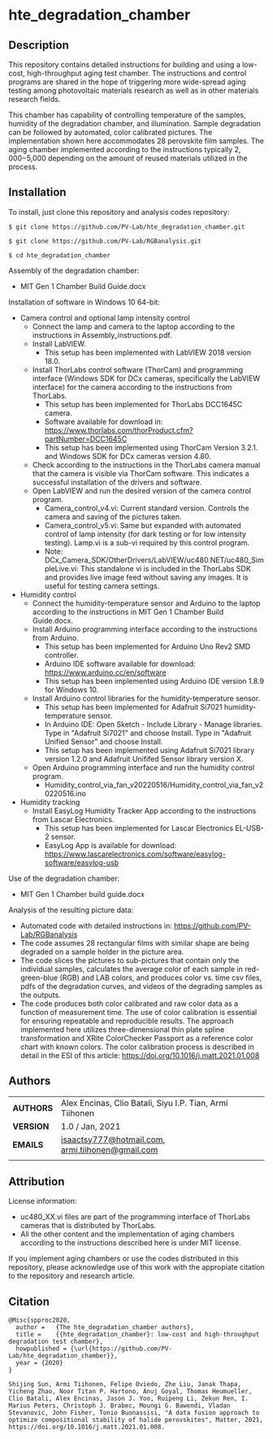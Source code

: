 hte_degradation_chamber
===========

## Description

This repository contains detailed instructions for building and using a low-cost, high-throughput aging test chamber. The instructions and control programs are shared in the hope of triggering more wide-spread aging testing among photovoltaic materials research as well as in other materials research fields.

This chamber has capability of controlling temperature of the samples, humidity of the degradation chamber, and illumination. Sample degradation can be followed by automated, color calibrated pictures. The implementation shown here accommodates 28 perovskite film samples. The aging chamber implemented according to the instructions typically $2,000-$5,000 depending on the amount of reused materials utilized in the process.

## Installation

To install, just clone this repository and analysis codes repository:

`$ git clone https://github.com/PV-Lab/hte_degradation_chamber.git`

`$ git clone https://github.com/PV-Lab/RGBanalysis.git`

`$ cd hte_degradation_chamber`

Assembly of the degradation chamber:

- MIT Gen 1 Chamber Build Guide.docx

Installation of software in Windows 10 64-bit:

- Camera control and optional lamp intensity control
  - Connect the lamp and camera to the laptop according to the instructions in Assembly_instructions.pdf.
  - Install LabVIEW.
    - This setup has been implemented with LabVIEW 2018 version 18.0.
  - Install ThorLabs control software (ThorCam) and programming interface (Windows SDK for DCx cameras, specifically the LabVIEW interface) for the camera according to the instructions from ThorLabs.
    - This setup has been implemented for ThorLabs DCC1645C camera.
    - Software available for download in: https://www.thorlabs.com/thorProduct.cfm?partNumber=DCC1645C
    - This setup has been implemented using ThorCam Version 3.2.1. and Windows SDK for DCx cameras version 4.80.
  - Check according to the instructions in the ThorLabs camera manual that the camera is visible via ThorCam software. This indicates a successful installation of the drivers and software.
  - Open LabVIEW and run the desired version of the camera control program.
    - Camera_control_v4.vi: Current standard version. Controls the camera and saving of the pictures taken.
    - Camera_control_v5.vi: Same but expanded with automated control of lamp intensity (for dark testing or for low intensity testing). Lamp.vi is a sub-vi required by this control program.
    - Note: DCx_Camera_SDK/OtherDrivers/LabVIEW/uc480.NET/uc480_SimpleLive.vi: This standalone vi is included in the ThorLabs SDK and provides live image feed without saving any images. It is useful for testing camera settings.
- Humidity control
  - Connect the humidity-temperature sensor and Arduino to the laptop according to the instructions in MIT Gen 1 Chamber Build Guide.docx.
  - Install Arduino programming interface according to the instructions from Arduino.
    - This setup has been implemented for Arduino Uno Rev2 SMD controller.
    - Arduino IDE software available for download: https://www.arduino.cc/en/software
    - This setup has been implemented using Arduino IDE version 1.8.9 for Windows 10.
  - Install Arduino control libraries for the humidity-temperature sensor.
    - This setup has been implemented for Adafruit Si7021 humidity-temperature sensor.
    -  In Arduino IDE: Open Sketch - Include Library - Manage libraries. Type in "Adafruit Si7021" and choose Install. Type in "Adafruit Unified Sensor" and choose Install.
    -  This setup has been implemented using Adafruit Si7021 library version 1.2.0 and Adafruit Unififed Sensor library version X.
  - Open Arduino programming interface and run the humidity control program.
    - Humidity_control_via_fan_v20220516/Humidity_control_via_fan_v20220516.ino
- Humidity tracking
  - Install EasyLog Humidity Tracker App according to the instructions from Lascar Electronics.
	- This setup has been implemented for Lascar Electronics EL-USB-2 sensor.
	- EasyLog App is available for download: https://www.lascarelectronics.com/software/easylog-software/easylog-usb

Use of the degradation chamber:

- MIT Gen 1 Chamber build guide.docx

Analysis of the resulting picture data:

- Automated code with detailed instructions in: https://github.com/PV-Lab/RGBanalysis
- The code assumes 28 rectangular films with similar shape are being degraded on a sample holder in the picture area.
- The code slices the pictures to sub-pictures that contain only the individual samples, calculates the average color of each sample in red-green-blue (RGB) and LAB colors, and produces color vs. time csv files, pdfs of the degradation curves, and videos of the degrading samples as the outputs.
- The code produces both color calibrated and raw color data as a function of measurement time. The use of color calibration is essential for ensuring repeatable and reproducible results. The approach implemented here utilizes three-dimensional thin plate spline transformation and XRite ColorChecker Passport as a reference color chart with known colors. The color calibration process is described in detail in the ESI of this article: https://doi.org/10.1016/j.matt.2021.01.008

## Authors
||                    |
| ------------- | ------------------------------ |
| **AUTHORS**      | Alex Encinas, Clio Batali, Siyu I.P. Tian, Armi Tiihonen | 
| **VERSION**      | 1.0 / Jan, 2021     | 
| **EMAILS**      | isaactsy777@hotmail.com, armi.tiihonen@gmail.com | 
||                    |

## Attribution

License information:
- uc480_XX.vi files are part of the programming interface of ThorLabs cameras that is distributed by ThorLabs.
- All the other content and the implementation of aging chambers according to the instructions described here is under MIT license.

If you implement aging chambers or use the codes distributed in this repository, please acknowledge use of this work with the appropiate citation to the repository and research article.

## Citation

    @Misc{spproc2020,
      author =   {The hte_degradation_chamber authors},
      title =    {{hte_degradation_chamber}: low-cost and high-throughput degradation test chamber},
      howpublished = {\url{https://github.com/PV-Lab/hte_degradation_chamber}},
      year = {2020}
    }
    
    Shijing Sun, Armi Tiihonen, Felipe Oviedo, Zhe Liu, Janak Thapa, Yicheng Zhao, Noor Titan P. Hartono, Anuj Goyal, Thomas Heumueller, Clio Batali, Alex Encinas, Jason J. Yoo, Ruipeng Li, Zekun Ren, I. Marius Peters, Christoph J. Brabec, Moungi G. Bawendi, Vladan Stevanovic, John Fisher, Tonio Buonassisi, "A data fusion approach to optimize compositional stability of halide perovskites", Matter, 2021, https://doi.org/10.1016/j.matt.2021.01.008.
